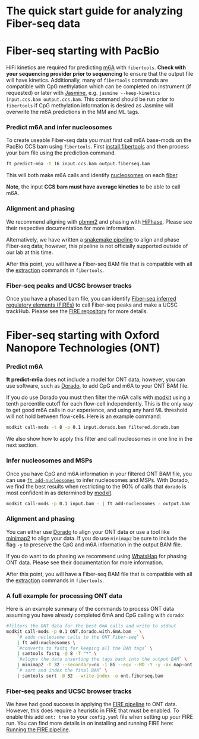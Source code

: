 # The quick start guide for analyzing Fiber-seq data

<!-- toc -->

# Fiber-seq starting with PacBio

HiFi kinetics are required for predicting [m6A](glossary.md#m6a) with `fibertools`. **Check with your sequencing provider prior to sequencing** to ensure that the output file will have kinetics. Additionally, many of `fibertools` commands are compatible with CpG methylation which can be completed on instrument (if requested) or later with [Jasmine](https://github.com/PacificBiosciences/jasmine), e.g. `jasmine --keep-kinetics input.ccs.bam output.ccs.bam`. This command should be run prior to `fibertools` if CpG methylation information is desired as Jasmine will overwrite the m6A predictions in the MM and ML tags.

### Predict m6A and infer nucleosomes

To create useable Fiber-seq data you must first call m6A base-mods on the PacBio CCS bam using `fibertools`. First [install fibertools](fibertools/install.md) and then process your bam file using the prediction command.

```bash
ft predict-m6a -t 16 input.ccs.bam output.fiberseq.bam
```

This will both make m6A calls and identify [nucleosomes](glossary.md#inferred-nucleosome) on each [fiber](glossary.md#fiber-seq-read-or-fiber).

**Note**, the input **CCS bam must have average kinetics** to be able to call m6A.

### Alignment and phasing

We recommend aligning with [pbmm2](https://github.com/PacificBiosciences/pbmm2) and phasing with [HiPhase](https://github.com/PacificBiosciences/hiphase). Please see their respective documentation for more information.

Alternatively, we have written a [snakemake pipeline](https://github.com/mrvollger/k-mer-variant-phasing) to align and phase Fiber-seq data; however, this pipeline is not officially supported outside of our lab at this time.

After this point, you will have a Fiber-seq BAM file that is compatible with all the [extraction](fibertools/extracting/extracting.md) commands in `fibertools`.

### Fiber-seq peaks and UCSC browser tracks

Once you have a phased bam file, you can identify [Fiber-seq inferred regulatory elements (FIREs)](glossary.md#fires) to call Fiber-seq peaks and make a UCSC trackHub. Please see the [FIRE repository](https://github.com/fiberseq/FIRE) for more details.

# Fiber-seq starting with Oxford Nanopore Technologies (ONT)

### Predict m6A

**ft predict-m6a** does not include a model for ONT data; however, you can use software, such as [Dorado](https://github.com/nanoporetech/dorado), to add CpG and m6A to your ONT BAM file.

If you do use Dorado you must then filter the m6A calls with [modkit](https://github.com/nanoporetech/modkit) using a tenth percentile cutoff for each flow-cell independently. This is the only way to get good m6A calls in our experience, and using any hard ML threshold will not hold between flow-cells. Here is an example command:

```bash
modkit call-mods -t 8 -p 0.1 input.dorado.bam filtered.dorado.bam
```

We also show how to apply this filter and call nucleosomes in one line in the next section.

### Infer nucleosomes and MSPs

Once you have CpG and m6A information in your filtered ONT BAM file, you can use [`ft add-nucleosomes`](fibertools/help.md#ft-add-nucleosomes) to infer nucleosomes and MSPs. With Dorado, we find the best results when restricting to the 90% of calls that `dorado` is most confident in as determined by [modkit](https://github.com/nanoporetech/modkit).

```bash
modkit call-mods -p 0.1 input.bam - | ft add-nucleosomes - output.bam
```

### Alignment and phasing

You can either use [Dorado](https://github.com/nanoporetech/dorado) to align your ONT data or use a tool like [minimap2](https://github.com/lh3/minimap2) to align your data. If you do use `minimap2` be sure to include the flag `-y` to preserve the CpG and m6A information in the output BAM file.

If you do want to do phasing we recommend using [WhatsHap](https://whatshap.readthedocs.io/en/latest/) for phasing ONT data. Please see their documentation for more information.

After this point, you will have a Fiber-seq BAM file that is compatible with all the [extraction](fibertools/extracting/extracting.md) commands in `fibertools`.

### A full example for processing ONT data

Here is an example summary of the commands to process ONT data assuming you have already completed 6mA and CpG calling with `dorado`:

```bash
#filters the ONT data for the best 6mA calls and write to stdout
modkit call-mods -p 0.1 ONT.dorado.with.6mA.bam - \
    `# adds nucleosome calls to the ONT Fiber-seq` \
    | ft add-nucleosomes \
    `#converts to fastq for keeping all the BAM tags` \
    | samtools fastq -@ 8 -T "*" \
    `#aligns the data inserting the tags back into the output BAM` \
    | minimap2 -t 32 --secondary=no -I 8G --eqx --MD -Y -y -ax map-ont reference.fasta - \
    `# sort and index the final BAM` \
    | samtools sort -@ 32 --write-index -o ont.fiberseq.bam
```

### Fiber-seq peaks and UCSC browser tracks

We have had good success in applying the [FIRE pipeline](https://github.com/fiberseq/FIRE) to ONT data. However, this does require a heuristic in FIRE that must be enabled. To enable this add `ont: true` to your `config.yaml` file when setting up your FIRE run.
You can find more details in on installing and running FIRE here:
[Running the FIRE pipeline](/fire/run.md).
